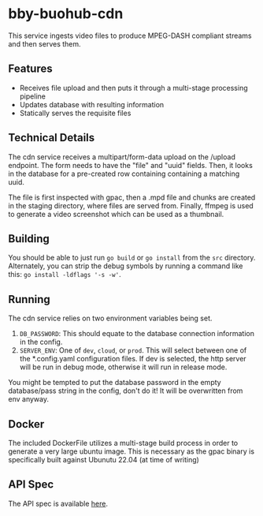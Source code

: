 # bby-buohub-cdn

This service ingests video files to produce MPEG-DASH compliant streams and then serves them.

## Features

- Receives file upload and then puts it through a multi-stage processing pipeline
- Updates database with resulting information
- Statically serves the requisite files

## Technical Details

The cdn service receives a multipart/form-data upload on the /upload endpoint. The form needs to have the "file" and "uuid" fields. Then, it looks in the database for a pre-created row containing containing a matching uuid.

The file is first inspected with gpac, then a .mpd file and chunks are created in the staging directory, where files are served from. Finally, ffmpeg is used to generate a video screenshot which can be used as a thumbnail.

## Building

You should be able to just run `go build` or `go install` from the `src` directory. Alternately, you can strip the debug symbols by running a command like this: `go install -ldflags '-s -w'`.

## Running

The cdn service relies on two environment variables being set.

1. `DB_PASSWORD`: This should equate to the database connection information in the config.
2. `SERVER_ENV`: One of `dev`, `cloud`, or `prod`. This will select between one of the *.config.yaml configuration files. If dev is selected, the http server will be run in debug mode, otherwise it will run in release mode.

You might be tempted to put the database password in the empty database/pass string in the config, don't do it! It will be overwritten from env anyway.

## Docker

The included DockerFile utilizes a multi-stage build process in order to generate a very large ubuntu image. This is necessary as the gpac binary is specifically built against Ubunutu 22.04 (at time of writing)

## API Spec

The API spec is available [here](../shared/spec/cdnspec.yml).